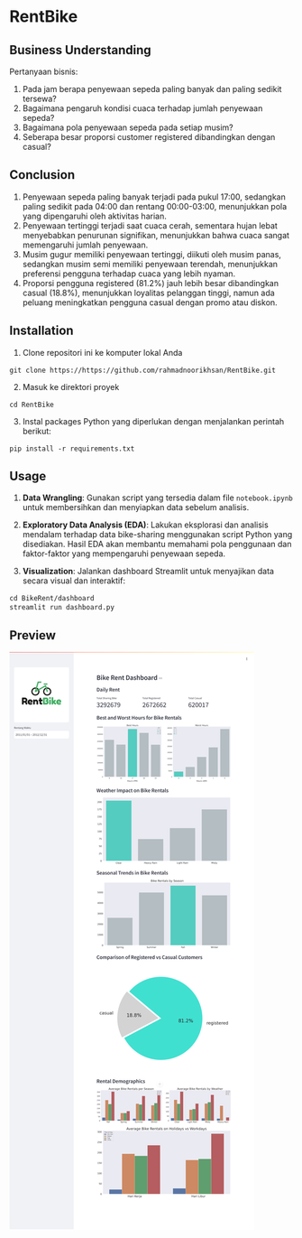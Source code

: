 # RentBike

## Business Understanding
Pertanyaan bisnis:
1. Pada jam berapa penyewaan sepeda paling banyak dan paling sedikit tersewa?
2. Bagaimana pengaruh kondisi cuaca terhadap jumlah penyewaan sepeda?
3. Bagaimana pola penyewaan sepeda pada setiap musim?
4. Seberapa besar proporsi customer registered dibandingkan dengan casual?

## Conclusion
1. Penyewaan sepeda paling banyak terjadi pada pukul 17:00, sedangkan paling sedikit pada 04:00 dan rentang 00:00-03:00, menunjukkan pola yang dipengaruhi oleh aktivitas harian.
2. Penyewaan tertinggi terjadi saat cuaca cerah, sementara hujan lebat menyebabkan penurunan signifikan, menunjukkan bahwa cuaca sangat memengaruhi jumlah penyewaan.
3. Musim gugur memiliki penyewaan tertinggi, diikuti oleh musim panas, sedangkan musim semi memiliki penyewaan terendah, menunjukkan preferensi pengguna terhadap cuaca yang lebih nyaman.
4. Proporsi pengguna registered (81.2%) jauh lebih besar dibandingkan casual (18.8%), menunjukkan loyalitas pelanggan tinggi, namun ada peluang meningkatkan pengguna casual dengan promo atau diskon.

## Installation
1. Clone repositori ini ke komputer lokal Anda
```
git clone https://https://github.com/rahmadnoorikhsan/RentBike.git
```
2. Masuk ke direktori proyek
```
cd RentBike
```
3. Instal packages Python yang diperlukan dengan menjalankan perintah berikut:
```
pip install -r requirements.txt
```
## Usage
1. **Data Wrangling**: Gunakan script yang tersedia dalam file `notebook.ipynb` untuk membersihkan dan menyiapkan data sebelum analisis.

2. **Exploratory Data Analysis (EDA)**: Lakukan eksplorasi dan analisis mendalam terhadap data bike-sharing menggunakan script Python yang disediakan. Hasil EDA akan membantu memahami pola penggunaan dan faktor-faktor yang mempengaruhi penyewaan sepeda.

3. **Visualization**: Jalankan dashboard Streamlit untuk menyajikan data secara visual dan interaktif:

```
cd BikeRent/dashboard
streamlit run dashboard.py
```

## Preview
<img src="https://raw.githubusercontent.com/rahmadnoorikhsan/RentBike/refs/heads/main/data/dashboard.png"/>
